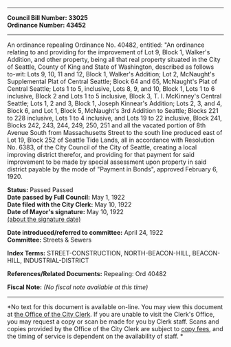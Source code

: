 * * * * *  
  
**Council Bill Number: [](#h0)[](#h2)33025**   
**Ordinance Number: 43452**  
  
* * * * *  
  
An ordinance repealing Ordinance No. 40482, entitled: "An ordinance relating to and providing for the improvement of Lot 9, Block 1, Walker's Addition, and other property, being all that real property situated in the City of Seattle, County of King and State of Washington, described as follows to-wit: Lots 9, 10, 11 and 12, Block 1, Walker's Addition; Lot 2, McNaught's Supplemental Plat of Central Seattle; Block 64 and 65, McNaught's Plat of Central Seattle; Lots 1 to 5, inclusive, Lots 8, 9, and 10, Block 1, Lots 1 to 6 inclusive, Block 2 and Lots 1 to 5 inclusive, Block 3, T. I. McKinney's Central Seattle; Lots 1, 2 and 3, Block 1, Joseph Kinnear's Addition; Lots 2, 3, and 4, Block 6, and Lot 1, Block 5, McNaught's 3rd Addition to Seattle; Blocks 221 to 228 inclusive, Lots 1 to 4 inclusive, and Lots 19 to 22 inclusive, Block 241, Blocks 242, 243, 244, 249, 250, 251 and all the vacated portion of 8th Avenue South from Massachusetts Street to the south line produced east of Lot 19, Block 252 of Seattle Tide Lands, all in accordance with Resolution No. 6383, of the City Council of the City of Seattle, creating a local improving district therefor, and providing for that payment for said improvement to be made by special assessment upon property in said district payable by the mode of "Payment in Bonds", approved February 6, 1920.  
  
**Status:** Passed Passed   
**Date passed by Full Council:** May 1, 1922   
**Date filed with the City Clerk:** May 10, 1922   
**Date of Mayor's signature:** May 10, 1922   
[(about the signature date)](/~public/approvaldate.htm)   
  
  
**Date introduced/referred to committee:** April 24, 1922   
**Committee:** Streets & Sewers   
  
**Index Terms:** STREET-CONSTRUCTION, NORTH-BEACON-HILL, BEACON-HILL, INDUSTRIAL-DISTRICT  
  
**References/Related Documents:** Repealing: Ord 40482  
  
**Fiscal Note:** *(No fiscal note available at this time)*  
  
* * * * *  
  
*No text for this document is available on-line. You may view this document at [the Office of the City Clerk](http://www.seattle.gov/leg/clerk/contactUs.htm). If you are unable to visit the Clerk's Office, you may request a copy or scan be made for you by Clerk staff. Scans and copies provided by the Office of the City Clerk are subject to [copy fees](http://clerk.seattle.gov/~public/clerkfees.htm), and the timing of service is dependent on the availability of staff. *  
  
  
